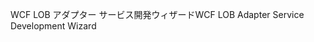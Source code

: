 <span data-ttu-id="c4aa9-101">WCF LOB アダプター サービス開発ウィザード</span><span class="sxs-lookup"><span data-stu-id="c4aa9-101">WCF LOB Adapter Service Development Wizard</span></span>